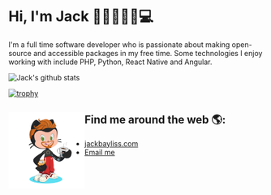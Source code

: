 # Hi, I'm Jack 🤙🏻👨🏻‍🦰💻
I'm a full time software developer who is passionate about making open-source and accessible packages in my free time.  Some technologies I enjoy working with include PHP, Python,  React Native and Angular.

![Jack's github stats](https://github-readme-stats.vercel.app/api?username=jackbayliss&show_icons=true&theme=dracula)
 
 [![trophy](https://github-profile-trophy.vercel.app/?username=ryo-ma)](https://github.com/ryo-ma/github-profile-trophy)
 
## Find me around the web 🌎:<a href="https://github.com/sponsors/jackbayliss"><img align="left" width="150" height="150" padding="25" src="https://github.com/jackbayliss/jackbayliss/blob/master/octocat.png?raw=true"></a>
-    <a href="https://jackbayliss.com">jackbayliss.com</a>
-    [Email me](mailto:jack@jackbayliss.com?subject=[GitHub])

